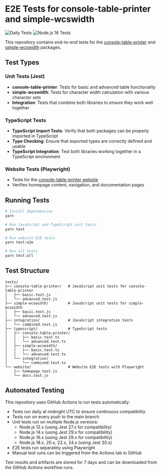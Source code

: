 # E2E Tests for console-table-printer and simple-wcswidth

![Daily Tests](https://github.com/console-table-printer/e2e/workflows/Daily%20Tests/badge.svg)
![Node.js 16 Tests](https://github.com/console-table-printer/e2e/workflows/Node.js%2016%20Tests/badge.svg)

This repository contains end-to-end tests for the [console-table-printer](https://github.com/ayonious/console-table-printer) and [simple-wcswidth](https://github.com/ayonious/simple-wcswidth) packages.

## Test Types

### Unit Tests (Jest)

- **console-table-printer**: Tests for basic and advanced table functionality
- **simple-wcswidth**: Tests for character width calculation with various character sets
- **Integration**: Tests that combine both libraries to ensure they work well together

### TypeScript Tests

- **TypeScript Import Tests**: Verify that both packages can be properly imported in TypeScript
- **Type Checking**: Ensure that exported types are correctly defined and usable
- **TypeScript Integration**: Test both libraries working together in a TypeScript environment

### Website Tests (Playwright)

- Tests for the [console-table-printer website](https://console-table.netlify.app/)
- Verifies homepage content, navigation, and documentation pages

## Running Tests

```bash
# Install dependencies
yarn

# Run JavaScript and TypeScript unit tests
yarn test

# Run website E2E tests
yarn test:e2e

# Run all tests
yarn test:all
```

## Test Structure

```
tests/
├── console-table-printer/   # JavaScript unit tests for console-table-printer
│   ├── basic.test.js
│   └── advanced.test.js
├── simple-wcswidth/         # JavaScript unit tests for simple-wcswidth
│   ├── basic.test.js
│   └── advanced.test.js
├── integration/             # JavaScript integration tests
│   └── combined.test.js
├── typescript/              # TypeScript tests
│   ├── console-table-printer/
│   │   ├── basic.test.ts
│   │   └── advanced.test.ts
│   ├── simple-wcswidth/
│   │   ├── basic.test.ts
│   │   └── advanced.test.ts
│   └── integration/
│       └── combined.test.ts
└── website/                 # Website E2E tests with Playwright
    ├── homepage.test.js
    └── docs.test.js
```

## Automated Testing

This repository uses GitHub Actions to run tests automatically:

- Tests run daily at midnight UTC to ensure continuous compatibility
- Tests run on every push to the main branch
- Unit tests run on multiple Node.js versions:
  - Node.js 12.x (using Jest 27.x for compatibility)
  - Node.js 14.x (using Jest 29.x for compatibility)
  - Node.js 16.x (using Jest 29.x for compatibility)
  - Node.js 18.x, 20.x, 22.x, 24.x (using Jest 30.x)
- E2E tests run separately using Playwright
- Manual test runs can be triggered from the Actions tab in GitHub

Test results and artifacts are stored for 7 days and can be downloaded from the GitHub Actions workflow runs.

